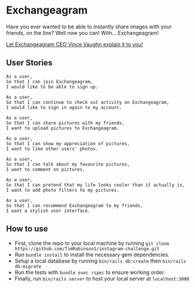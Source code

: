 Exchangeagram
===================

Have you ever wanted to be able to instantly share images with your friends, on the line?
Well now you can!  With... Exchangeagram!

[Let Exchangeagram CEO Vince Vaughn explain it to you!](https://www.youtube.com/watch?v=CewJ-ihIqaM)

## User Stories

```
As a user,
So that I can join Exchangeagram,
I would like to be able to sign up.

As a user,
So that I can continue to check out activity on Exchangeagram,
I would like to sign in again to my account.

As a user,
So that I can share pictures with my friends,
I want to upload pictures to Exchangeagram.

As a user,
So that I can show my appreciation of pictures,
I want to like other users' photos.

As a user,
So that I can talk about my favourite pictures,
I want to comment on pictures.

As a user,
So that I can pretend that my life looks cooler than it actually is,
I want to add photo filters to my pictures.

As a user,
So that I can recommend Exchangeagram to my friends,
I want a stylish user interface.
```

## How to use
* First, clone the repo to your local machine by running ```git clone https://github.com/TimRobinson1/instagram-challenge.git```
* Run ```bundle install``` to install the necessary gem dependencies.
* Setup a local database by running ```bin/rails db:create``` then ```bin/rails db:migrate```
* Run the tests with ```bundle exec rspec``` to ensure working order.
* Finally, run ```bin/rails server``` to host your local server at ```localhost:3000```

